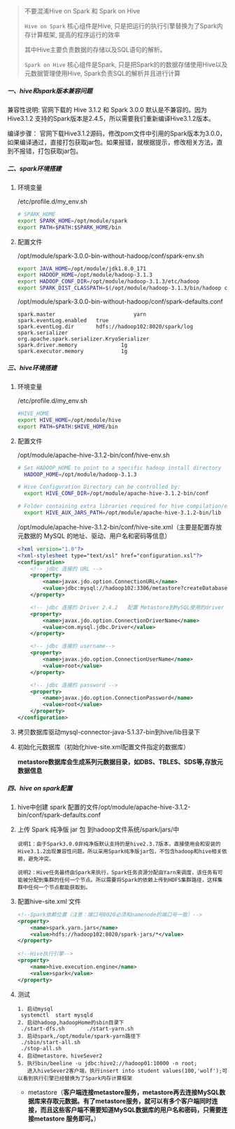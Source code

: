 > 不要混淆Hive on Spark 和 Spark on Hive
>
> `Hive on Spark` 核心组件是Hive, 只是把运行的执行引擎替换为了Spark内存计算框架, 提高的程序运行的效率
>
> 其中Hive主要负责数据的存储以及SQL语句的解析。
>
> `Spark on Hive` 核心组件是Spark, 只是把Spark的的数据存储使用Hive以及元数据管理使用Hive, Spark负责SQL的解析并且进行计算

##### 一、hive和spark版本兼容问题

兼容性说明:
	官网下载的 Hive 3.1.2 和 Spark 3.0.0 默认是不兼容的。因为 Hive3.1.2 支持的Spark版本是2.4.5，所以需要我们重新编译Hive3.1.2版本。

编译步骤：
	官网下载Hive3.1.2源码，修改pom文件中引用的Spark版本为3.0.0，如果编译通过，直接打包获取jar包。如果报错，就根据提示，修改相关方法，直到不报错，打包获取jar包。

##### 二、spark环境搭建

1. 环境变量

   /etc/profile.d/my_env.sh

   ~~~sh
   # SPARK_HOME
   export SPARK_HOME=/opt/module/spark
   export PATH=$PATH:$SPARK_HOME/bin
   ~~~

2. 配置文件

   /opt/module/spark-3.0.0-bin-without-hadoop/conf/spark-env.sh

   ~~~sh
   export JAVA_HOME=/opt/module/jdk1.8.0_171
   export HADOOP_HOME=/opt/module/hadoop-3.1.3
   export HADOOP_CONF_DIR=/opt/module/hadoop-3.1.3/etc/hadoop
   export SPARK_DIST_CLASSPATH=$(/opt/module/hadoop-3.1.3/bin/hadoop classpath)
   ~~~

   /opt/module/spark-3.0.0-bin-without-hadoop/conf/spark-defaults.conf

   ~~~
   spark.master                     	yarn
   spark.eventLog.enabled	true
   spark.eventLog.dir		hdfs://hadoop102:8020/spark/log
   spark.serializer                 org.apache.spark.serializer.KryoSerializer
   spark.driver.memory              1g
   spark.executor.memory            1g
   ~~~

##### 三、hive环境搭建

1. 环境变量

   /etc/profile.d/my_env.sh

   ~~~sh
   #HIVE_HOME
   export HIVE_HOME=/opt/module/hive
   export PATH=$PATH:$HIVE_HOME/bin
   ~~~

2. 配置文件

   /opt/module/apache-hive-3.1.2-bin/conf/hive-env.sh

   ~~~sh
   # Set HADOOP_HOME to point to a specific hadoop install directory
     HADOOP_HOME=/opt/module/hadoop-3.1.3
   
   # Hive Configuration Directory can be controlled by:
     export HIVE_CONF_DIR=/opt/module/apache-hive-3.1.2-bin/conf
   
   # Folder containing extra libraries required for hive compilation/execution can be controlled by:
     export HIVE_AUX_JARS_PATH=/opt/module/apache-hive-3.1.2-bin/lib
   ~~~

   /opt/module/apache-hive-3.1.2-bin/conf/hive-site.xml（主要是配置存放元数据的 MySQL 的地址、驱动、用户名和密码等信息）

   ~~~xml
   <?xml version="1.0"?>
   <?xml-stylesheet type="text/xsl" href="configuration.xsl"?>
   <configuration>
       <!-- jdbc 连接的 URL -->
       <property>
           <name>javax.jdo.option.ConnectionURL</name>
           <value>jdbc:mysql://hadoop102:3306/metastore?createDatabaseIfNotExist=true</value>
       </property>
   
       <!-- jdbc 连接的 Driver 2.4.2	配置 Metastore到MySQL使用的driver -->
       <property>
           <name>javax.jdo.option.ConnectionDriverName</name>
           <value>com.mysql.jdbc.Driver</value>
       </property>
   
       <!-- jdbc 连接的 username-->
       <property>
           <name>javax.jdo.option.ConnectionUserName</name>
           <value>root</value>
       </property>
   
       <!-- jdbc 连接的 password -->
       <property>
           <name>javax.jdo.option.ConnectionPassword</name>
           <value>root</value>
       </property>
   </configuration>    
   ~~~

3. 拷贝数据库驱动mysql-connector-java-5.1.37-bin到hive/lib目录下

4. 初始化元数据库（初始化hive-site.xml配置文件指定的数据库）

   ​	**metastore数据库会生成系列元数据目录，如DBS、TBLES、SDS等,存放元数据信息**

##### 四、hive on spark配置

1. hive中创建 spark 配置的文件/opt/module/apache-hive-3.1.2-bin/conf/spark-defaults.conf

2. 上传 Spark 纯净版 jar 包 到hadoop文件系统/spark/jars/中

   ~~~
   说明1：由于Spark3.0.0非纯净版默认支持的是hive2.3.7版本，直接使用会和安装的Hive3.1.2出现兼容性问题。所以采用Spark纯净版jar包，不包含hadoop和hive相关依赖，避免冲突。
   
   说明2：Hive任务最终由Spark来执行，Spark任务资源分配由Yarn来调度，该任务有可能被分配到集群的任何一个节点。所以需要将Spark的依赖上传到HDFS集群路径，这样集群中任何一个节点都能获取到。
   ~~~

3. 配置hive-site.xml 文件

   ~~~xml
   <!--Spark依赖位置（注意：端口号8020必须和namenode的端口号一致）-->
   <property>
       <name>spark.yarn.jars</name>
       <value>hdfs://hadoop102:8020/spark-jars/*</value>
   </property>
     
   <!--Hive执行引擎-->
   <property>
       <name>hive.execution.engine</name>
       <value>spark</value>
   </property>
   ~~~

4. 测试

   ~~~
   1. 启动mysql
   	systemctl  start mysqld 
   2. 启动hadoop,hadoopHome的sbin目录下
   	./start-dfs.sh       ./start-yarn.sh
   3. 启动spark,/opt/module/spark-yarn路径下
   	./sbin/start-all.sh
   	./stop-all.sh
   4. 启动metastore、hiveSever2
   5. 执行bin/beeline -u jdbc:hive2://hadoop01:10000 -n root;
      进入hiveSever2客户端，执行insert into student values(100,'wolf');可以看到执行引擎已经替换为了Spark内存计算框架
   ~~~
   
   
   
   * metastore（**客户端连接metastore服务，metastore再去连接MySQL数据库来存取元数据。有了metastore服务，就可以有多个客户端同时连接，而且这些客户端不需要知道MySQL数据库的用户名和密码，只需要连接metastore 服务即可。**）